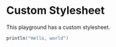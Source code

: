 # Custom Stylesheet

This playground has a custom stylesheet.

```swift
println("Hello, world")
```
